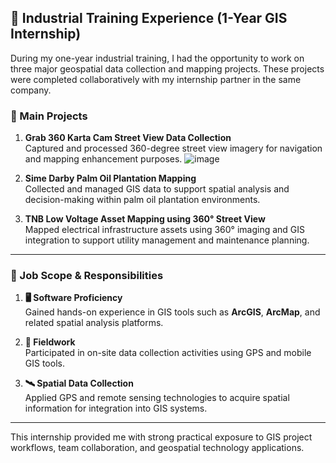 ## 🏢 Industrial Training Experience (1-Year GIS Internship)

During my one-year industrial training, I had the opportunity to work on three major geospatial data collection and mapping projects. These projects were completed collaboratively with my internship partner in the same company.

### 🔧 Main Projects

1. **Grab 360 Karta Cam Street View Data Collection**  
   Captured and processed 360-degree street view imagery for navigation and mapping enhancement purposes.
   ![image](https://github.com/user-attachments/assets/fa2b0bfc-144d-4d2e-a153-6ace92f92343)


3. **Sime Darby Palm Oil Plantation Mapping**  
   Collected and managed GIS data to support spatial analysis and decision-making within palm oil plantation environments.

4. **TNB Low Voltage Asset Mapping using 360° Street View**  
   Mapped electrical infrastructure assets using 360° imaging and GIS integration to support utility management and maintenance planning.

---

### 📌 Job Scope & Responsibilities
1. **🖥️ Software Proficiency**  
   Gained hands-on experience in GIS tools such as **ArcGIS**, **ArcMap**, and related spatial analysis platforms.

2. **📍 Fieldwork**  
   Participated in on-site data collection activities using GPS and mobile GIS tools.

3. **🛰️ Spatial Data Collection**  
   Applied GPS and remote sensing technologies to acquire spatial information for integration into GIS systems.

---

This internship provided me with strong practical exposure to GIS project workflows, team collaboration, and geospatial technology applications.
